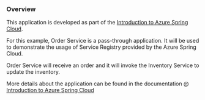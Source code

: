 ### Overview
This application is developed as part of the [Introduction to Azure Spring Cloud](). 

For this example, Order Service is a pass-through application. It will be used to demonstrate the usage of Service Registry provided by the Azure Spring Cloud. 

Order Service will receive an order and it will invoke the Inventory Service to update the inventory. 

More details about the application can be found in the documentation @ [Introduction to Azure Spring Cloud]()